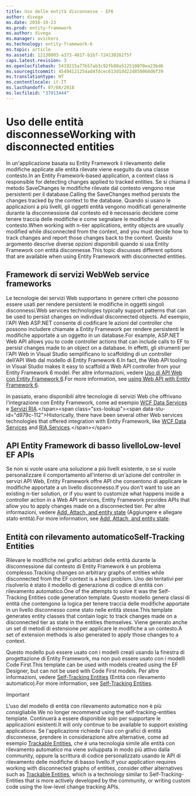 ```yaml
---
title: Uso delle entità disconnesse - EF6
author: divega
ms.date: 2016-10-23
ms.prod: entity-framework
ms.author: divega
ms.manager: avickers
ms.technology: entity-framework-6
ms.topic: article
ms.assetid: 12138003-a373-4817-b1b7-724130202f5f
caps.latest.revision: 3
ms.openlocfilehash: 5419215a77b57ab3c92fb88a512510070ea23bd6
ms.sourcegitcommit: 45494121254ad4fdcec613d1dd22d850068d6f39
ms.translationtype: HT
ms.contentlocale: it-IT
ms.lasthandoff: 07/08/2018
ms.locfileid: "37913444"
---
```

# <a name="working-with-disconnected-entities"></a><span data-ttu-id="d979c-102">Uso delle entità disconnesse</span><span class="sxs-lookup"><span data-stu-id="d979c-102">Working with disconnected entities</span></span>
<span data-ttu-id="d979c-103">In un'applicazione basata su Entity Framework il rilevamento delle modifiche applicate alle entità rilevate viene eseguito da una classe contesto.</span><span class="sxs-lookup"><span data-stu-id="d979c-103">In an Entity Framework-based application, a context class is responsible for detecting changes applied to tracked entities.</span></span> <span data-ttu-id="d979c-104">Se si chiama il metodo SaveChanges le modifiche rilevate dal contesto vengono rese persistenti per il database.</span><span class="sxs-lookup"><span data-stu-id="d979c-104">Calling the SaveChanges method persists the changes tracked by the context to the database.</span></span> <span data-ttu-id="d979c-105">Quando si usano le applicazioni a più livelli, gli oggetti entità vengono modificati generalmente durante la disconnessione dal contesto ed è necessario decidere come tenere traccia delle modifiche e come segnalare le modifiche al contesto.</span><span class="sxs-lookup"><span data-stu-id="d979c-105">When working with n-tier applications, entity objects are usually modified while disconnected from the context, and you must decide how to track changes and report those changes back to the context.</span></span> <span data-ttu-id="d979c-106">Questo argomento descrive diverse opzioni disponibili quando si usa Entity Framework con entità disconnesse.</span><span class="sxs-lookup"><span data-stu-id="d979c-106">This topic discusses different options that are available when using Entity Framework with disconnected entities.</span></span>   

## <a name="web-service-frameworks"></a><span data-ttu-id="d979c-107">Framework di servizi Web</span><span class="sxs-lookup"><span data-stu-id="d979c-107">Web service frameworks</span></span>

<span data-ttu-id="d979c-108">Le tecnologie dei servizi Web supportano in genere criteri che possono essere usati per rendere persistenti le modifiche in oggetti singoli disconnessi.</span><span class="sxs-lookup"><span data-stu-id="d979c-108">Web services technologies typically support patterns that can be used to persist changes on individual disconnected objects.</span></span> <span data-ttu-id="d979c-109">Ad esempio, l'API Web ASP.NET consente di codificare le azioni del controller che possono includere chiamate a Entity Framework per rendere persistenti le modifiche apportate a un oggetto in un database.</span><span class="sxs-lookup"><span data-stu-id="d979c-109">For example, ASP.NET Web API allows you to code controller actions that can include calls to EF to persist changes made to an object on a database.</span></span> <span data-ttu-id="d979c-110">In effetti, gli strumenti per l'API Web in Visual Studio semplificano lo scaffolding di un controller dell'API Web dal modello di Entity Framework 6.</span><span class="sxs-lookup"><span data-stu-id="d979c-110">In fact, the Web API tooling in Visual Studio makes it easy to scaffold a Web API controller from your Entity Framework 6 model.</span></span> <span data-ttu-id="d979c-111">Per altre informazioni, vedere [Uso di API Web con Entity Framework 6](https://docs.microsoft.com/en-us/aspnet/web-api/overview/data/using-web-api-with-entity-framework/).</span><span class="sxs-lookup"><span data-stu-id="d979c-111">For more information, see [using Web API with Entity Framework 6](https://docs.microsoft.com/en-us/aspnet/web-api/overview/data/using-web-api-with-entity-framework/).</span></span>   

<span data-ttu-id="d979c-112">In passato, erano disponibili altre tecnologie di servizi Web che offrivano l'integrazione con Entity Framework, come ad esempio [WCF Data Services](https://docs.microsoft.com/dotnet/framework/data/wcf/create-a-data-service-using-an-adonet-ef-data-wcf) e [Servizi RIA](https://docs.microsoft.com/en-us/previous-versions/dotnet/wcf-ria/ee707344(v=vs.91)).</span><span class="sxs-lookup"><span data-stu-id="d979c-112">Historically, there have been several other Web services technologies that offered integration with Entity Framework, like [WCF Data Services](https://docs.microsoft.com/dotnet/framework/data/wcf/create-a-data-service-using-an-adonet-ef-data-wcf) and [RIA Services](https://docs.microsoft.com/en-us/previous-versions/dotnet/wcf-ria/ee707344(v=vs.91)).</span></span>

## <a name="low-level-ef-apis"></a><span data-ttu-id="d979c-113">API Entity Framework di basso livello</span><span class="sxs-lookup"><span data-stu-id="d979c-113">Low-level EF APIs</span></span>

<span data-ttu-id="d979c-114">Se non si vuole usare una soluzione a più livelli esistente, o se si vuole personalizzare il comportamento all'interno di un'azione del controller in servizi API Web, Entity Framework offre API che consentono di applicare le modifiche apportate a un livello disconnesso.</span><span class="sxs-lookup"><span data-stu-id="d979c-114">If you don't want to use an existing n-tier solution, or if you want to customize what happens inside a controller action in a Web API services, Entity Framework provides APIs that allow you to apply changes made on a disconnected tier.</span></span> <span data-ttu-id="d979c-115">Per altre informazioni, vedere [Add, Attach, and entity state](~/ef6/saving/change-tracking/entity-state.md) (Aggiungere e allegare stato entità).</span><span class="sxs-lookup"><span data-stu-id="d979c-115">For more information, see [Add, Attach, and entity state](~/ef6/saving/change-tracking/entity-state.md).</span></span>  

## <a name="self-tracking-entities"></a><span data-ttu-id="d979c-116">Entità con rilevamento automatico</span><span class="sxs-lookup"><span data-stu-id="d979c-116">Self-Tracking Entities</span></span>  

<span data-ttu-id="d979c-117">Rilevare le modifiche nei grafici arbitrari delle entità durante la disconnessione dal contesto di Entity Framework è un problema complesso.</span><span class="sxs-lookup"><span data-stu-id="d979c-117">Tracking changes on arbitrary graphs of entities while disconnected from the EF context is a hard problem.</span></span> <span data-ttu-id="d979c-118">Uno dei tentativi per risolverlo è stato il modello di generazione di codice di entità con rilevamento automatico.</span><span class="sxs-lookup"><span data-stu-id="d979c-118">One of the attempts to solve it was the Self-Tracking Entities code generation template.</span></span> <span data-ttu-id="d979c-119">Questo modello genera classi di entità che contengono la logica per tenere traccia delle modifiche apportate in un livello disconnesso come stato nelle entità stesse.</span><span class="sxs-lookup"><span data-stu-id="d979c-119">This template generates entity classes that contain logic to track changes made on a disconnected tier as state in the entities themselves.</span></span> <span data-ttu-id="d979c-120">Viene generato anche un set di metodi di estensione per applicare le modifiche a un contesto.</span><span class="sxs-lookup"><span data-stu-id="d979c-120">A set of extension methods is also generated to apply those changes to a context.</span></span>

<span data-ttu-id="d979c-121">Questo modello può essere usato con i modelli creati usando la finestra di progettazione di Entity Framework, ma non può essere usato con i modelli Code First.</span><span class="sxs-lookup"><span data-stu-id="d979c-121">This template can be used with models created using the EF Designer, but can not be used with Code First models.</span></span> <span data-ttu-id="d979c-122">Per altre informazioni, vedere [Self-Tracking Entities](self-tracking-entities/index.md) (Entità con rilevamento automatico).</span><span class="sxs-lookup"><span data-stu-id="d979c-122">For more information, see [Self-Tracking Entities](self-tracking-entities/index.md).</span></span>  

> [!IMPORTANT]
> <span data-ttu-id="d979c-123">L'uso del modello di entità con rilevamento automatico non è più consigliabile.</span><span class="sxs-lookup"><span data-stu-id="d979c-123">We no longer recommend using the self-tracking-entities template.</span></span> <span data-ttu-id="d979c-124">Continuerà a essere disponibile solo per supportare le applicazioni esistenti.</span><span class="sxs-lookup"><span data-stu-id="d979c-124">It will only continue to be available to support existing applications.</span></span> <span data-ttu-id="d979c-125">Se l'applicazione richiede l'uso con grafici di entità disconnesse, prendere in considerazione altre alternative, come ad esempio [Trackable Entities](http://trackableentities.github.io/), che è una tecnologia simile alle entità con rilevamento automatico ma viene sviluppata in modo più attivo dalla community, oppure la scrittura di codice personalizzato usando le API di rilevamento delle modifiche di basso livello.</span><span class="sxs-lookup"><span data-stu-id="d979c-125">If your application requires working with disconnected graphs of entities, consider other alternatives such as [Trackable Entities](http://trackableentities.github.io/), which is a technology similar to Self-Tracking-Entities that is more actively developed by the community, or writing custom code using the low-level change tracking APIs.</span></span>
